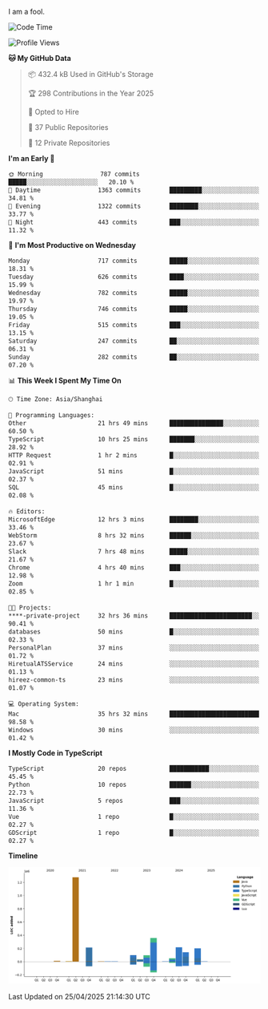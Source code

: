 I am a fool.

<!--START_SECTION:waka-->
![Code Time](http://img.shields.io/badge/Code%20Time-2%2C939%20hrs%2040%20mins-blue)

![Profile Views](http://img.shields.io/badge/Profile%20Views-2-blue)

**🐱 My GitHub Data** 

> 📦 432.4 kB Used in GitHub's Storage 
 > 
> 🏆 298 Contributions in the Year 2025
 > 
> 💼 Opted to Hire
 > 
> 📜 37 Public Repositories 
 > 
> 🔑 12 Private Repositories 
 > 
**I'm an Early 🐤** 

```text
🌞 Morning                787 commits         █████░░░░░░░░░░░░░░░░░░░░   20.10 % 
🌆 Daytime                1363 commits        █████████░░░░░░░░░░░░░░░░   34.81 % 
🌃 Evening                1322 commits        ████████░░░░░░░░░░░░░░░░░   33.77 % 
🌙 Night                  443 commits         ███░░░░░░░░░░░░░░░░░░░░░░   11.32 % 
```
📅 **I'm Most Productive on Wednesday** 

```text
Monday                   717 commits         █████░░░░░░░░░░░░░░░░░░░░   18.31 % 
Tuesday                  626 commits         ████░░░░░░░░░░░░░░░░░░░░░   15.99 % 
Wednesday                782 commits         █████░░░░░░░░░░░░░░░░░░░░   19.97 % 
Thursday                 746 commits         █████░░░░░░░░░░░░░░░░░░░░   19.05 % 
Friday                   515 commits         ███░░░░░░░░░░░░░░░░░░░░░░   13.15 % 
Saturday                 247 commits         ██░░░░░░░░░░░░░░░░░░░░░░░   06.31 % 
Sunday                   282 commits         ██░░░░░░░░░░░░░░░░░░░░░░░   07.20 % 
```


📊 **This Week I Spent My Time On** 

```text
🕑︎ Time Zone: Asia/Shanghai

💬 Programming Languages: 
Other                    21 hrs 49 mins      ███████████████░░░░░░░░░░   60.50 % 
TypeScript               10 hrs 25 mins      ███████░░░░░░░░░░░░░░░░░░   28.92 % 
HTTP Request             1 hr 2 mins         █░░░░░░░░░░░░░░░░░░░░░░░░   02.91 % 
JavaScript               51 mins             █░░░░░░░░░░░░░░░░░░░░░░░░   02.37 % 
SQL                      45 mins             █░░░░░░░░░░░░░░░░░░░░░░░░   02.08 % 

🔥 Editors: 
MicrosoftEdge            12 hrs 3 mins       ████████░░░░░░░░░░░░░░░░░   33.46 % 
WebStorm                 8 hrs 32 mins       ██████░░░░░░░░░░░░░░░░░░░   23.67 % 
Slack                    7 hrs 48 mins       █████░░░░░░░░░░░░░░░░░░░░   21.67 % 
Chrome                   4 hrs 40 mins       ███░░░░░░░░░░░░░░░░░░░░░░   12.98 % 
Zoom                     1 hr 1 min          █░░░░░░░░░░░░░░░░░░░░░░░░   02.85 % 

🐱‍💻 Projects: 
****-private-project     32 hrs 36 mins      ███████████████████████░░   90.41 % 
databases                50 mins             █░░░░░░░░░░░░░░░░░░░░░░░░   02.33 % 
PersonalPlan             37 mins             ░░░░░░░░░░░░░░░░░░░░░░░░░   01.72 % 
HiretualATSService       24 mins             ░░░░░░░░░░░░░░░░░░░░░░░░░   01.13 % 
hireez-common-ts         23 mins             ░░░░░░░░░░░░░░░░░░░░░░░░░   01.07 % 

💻 Operating System: 
Mac                      35 hrs 32 mins      █████████████████████████   98.58 % 
Windows                  30 mins             ░░░░░░░░░░░░░░░░░░░░░░░░░   01.42 % 
```

**I Mostly Code in TypeScript** 

```text
TypeScript               20 repos            ███████████░░░░░░░░░░░░░░   45.45 % 
Python                   10 repos            ██████░░░░░░░░░░░░░░░░░░░   22.73 % 
JavaScript               5 repos             ███░░░░░░░░░░░░░░░░░░░░░░   11.36 % 
Vue                      1 repo              █░░░░░░░░░░░░░░░░░░░░░░░░   02.27 % 
GDScript                 1 repo              █░░░░░░░░░░░░░░░░░░░░░░░░   02.27 % 
```



**Timeline**

![Lines of Code chart](https://raw.githubusercontent.com/VeejaLiu/VeejaLiu/master/assets/bar_graph.png)


 Last Updated on 25/04/2025 21:14:30 UTC
<!--END_SECTION:waka-->
